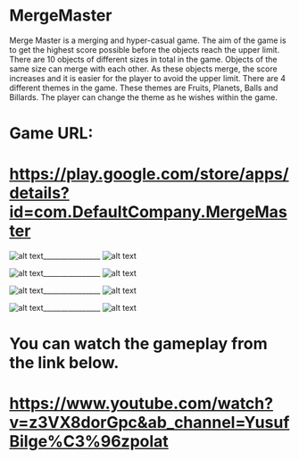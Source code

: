 # MergeMaster
Merge Master is a merging and hyper-casual game. The aim of the game is to get the highest score possible before the objects reach the upper limit. There are 10 objects of different sizes in total in the game. Objects of the same size can merge with each other. As these objects merge, the score increases and it is easier for the player to avoid the upper limit. There are 4 different themes in the game. These themes are Fruits, Planets, Balls and Billards. The player can change the theme as he wishes within the game.

# Game URL:
# https://play.google.com/store/apps/details?id=com.DefaultCompany.MergeMaster

![alt text](https://github.com/yusufbilge13/MergeMaster/blob/main/1.png)________________
![alt text](https://github.com/yusufbilge13/MergeMaster/blob/main/2.png)

![alt text](https://github.com/yusufbilge13/MergeMaster/blob/main/3.png)________________
![alt text](https://github.com/yusufbilge13/MergeMaster/blob/main/4.png)

![alt text](https://github.com/yusufbilge13/MergeMaster/blob/main/Fruit.png)________________
![alt text](https://github.com/yusufbilge13/MergeMaster/blob/main/Planet.png)

![alt text](https://github.com/yusufbilge13/MergeMaster/blob/main/Ball.png)________________
![alt text](https://github.com/yusufbilge13/MergeMaster/blob/main/Billard.png)

# You can watch the gameplay from the link below.
# https://www.youtube.com/watch?v=z3VX8dorGpc&ab_channel=YusufBilge%C3%96zpolat
